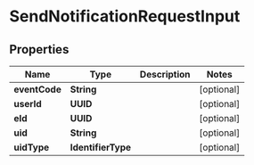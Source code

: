 

# SendNotificationRequestInput


## Properties

| Name | Type | Description | Notes |
|------------ | ------------- | ------------- | -------------|
|**eventCode** | **String** |  |  [optional] |
|**userId** | **UUID** |  |  [optional] |
|**eId** | **UUID** |  |  [optional] |
|**uid** | **String** |  |  [optional] |
|**uidType** | **IdentifierType** |  |  [optional] |



